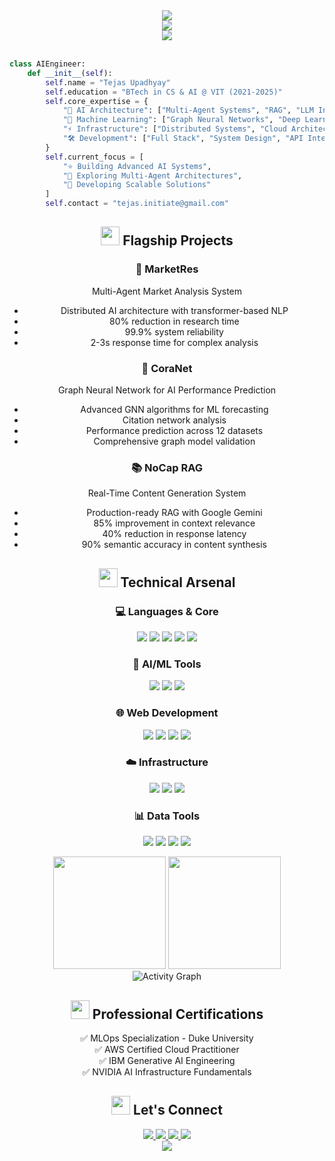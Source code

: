 <!-- Header -->
<div align="center">
  <img src="https://capsule-render.vercel.app/api?type=waving&color=gradient&customColorList=12,13,19,20,21&height=200&section=header&text=Tejas%20Upadhyay&fontSize=60&fontColor=ffffff&animation=fadeIn&fontAlignY=35&desc=AI%20Architecture%20Engineer%20%7C%20Full%20Stack%20Developer&descSize=18&descAlignY=55&descColor=ffffff" />
</div>

<!-- Dynamic Typing -->
<div align="center">
  <img src="https://readme-typing-svg.demolab.com?font=Fira+Code&weight=600&size=24&duration=3000&pause=1000&color=7C3AED&center=true&vCenter=true&multiline=true&width=650&height=120&lines=Building+Advanced+AI+Architectures;Specializing+in+RAG+%26+Multi-Agent+Systems;VIT+'25+%7C+Computer+Science+and+AI" />
</div>

<!-- Profile Views -->
<div align="center">
  <img src="https://komarev.com/ghpvc/?username=TejasUpadhyayy&style=for-the-badge&color=7C3AED&label=PROFILE+VIEWS" />
</div>

<br/>

<!-- About Me Code Section -->
```python
class AIEngineer:
    def __init__(self):
        self.name = "Tejas Upadhyay"
        self.education = "BTech in CS & AI @ VIT (2021-2025)"
        self.core_expertise = {
            "🤖 AI Architecture": ["Multi-Agent Systems", "RAG", "LLM Integration"],
            "🧠 Machine Learning": ["Graph Neural Networks", "Deep Learning", "AutoGen"],
            "⚡ Infrastructure": ["Distributed Systems", "Cloud Architecture", "MLOps"],
            "🛠️ Development": ["Full Stack", "System Design", "API Integration"]
        }
        self.current_focus = [
            "⭐️ Building Advanced AI Systems",
            "🌱 Exploring Multi-Agent Architectures",
            "🎯 Developing Scalable Solutions"
        ]
        self.contact = "tejas.initiate@gmail.com"
```

<!-- Featured Projects -->
<h2 align="center">
  <img src="https://media.giphy.com/media/WUlplcMpOCEmTGBtBW/giphy.gif" width="30">
  Flagship Projects
</h2>

<div align="center">
  
### 🎯 MarketRes
Multi-Agent Market Analysis System
- Distributed AI architecture with transformer-based NLP
- 80% reduction in research time
- 99.9% system reliability
- 2-3s response time for complex analysis

### 🔮 CoraNet
Graph Neural Network for AI Performance Prediction
- Advanced GNN algorithms for ML forecasting
- Citation network analysis
- Performance prediction across 12 datasets
- Comprehensive graph model validation

### 📚 NoCap RAG
Real-Time Content Generation System
- Production-ready RAG with Google Gemini
- 85% improvement in context relevance
- 40% reduction in response latency
- 90% semantic accuracy in content synthesis
</div>

<!-- Tech Stack -->
<h2 align="center">
  <img src="https://media.giphy.com/media/iY8CRBdQXODJSCERIr/giphy.gif" width="30">
  Technical Arsenal
</h2>

<div align="center">
  
### 💻 Languages & Core
<p>
  <img src="https://img.shields.io/badge/Python-3776AB?style=for-the-badge&logo=python&logoColor=white"/>
  <img src="https://img.shields.io/badge/TypeScript-007ACC?style=for-the-badge&logo=typescript&logoColor=white"/>
  <img src="https://img.shields.io/badge/C++-00599C?style=for-the-badge&logo=cplusplus&logoColor=white"/>
  <img src="https://img.shields.io/badge/Go-00ADD8?style=for-the-badge&logo=go&logoColor=white"/>
  <img src="https://img.shields.io/badge/Rust-000000?style=for-the-badge&logo=rust&logoColor=white"/>
</p>

### 🤖 AI/ML Tools
<p>
  <img src="https://img.shields.io/badge/TensorFlow-FF6F00?style=for-the-badge&logo=tensorflow&logoColor=white"/>
  <img src="https://img.shields.io/badge/PyTorch-EE4C2C?style=for-the-badge&logo=pytorch&logoColor=white"/>
  <img src="https://img.shields.io/badge/scikitlearn-F7931E?style=for-the-badge&logo=scikit-learn&logoColor=white"/>
</p>

### 🌐 Web Development
<p>
  <img src="https://img.shields.io/badge/React-20232A?style=for-the-badge&logo=react&logoColor=61DAFB"/>
  <img src="https://img.shields.io/badge/Next.js-000000?style=for-the-badge&logo=next.js&logoColor=white"/>
  <img src="https://img.shields.io/badge/Node.js-339933?style=for-the-badge&logo=node.js&logoColor=white"/>
  <img src="https://img.shields.io/badge/Tailwind-38B2AC?style=for-the-badge&logo=tailwind-css&logoColor=white"/>
</p>

### ☁️ Infrastructure
<p>
  <img src="https://img.shields.io/badge/AWS-232F3E?style=for-the-badge&logo=amazon-aws&logoColor=white"/>
  <img src="https://img.shields.io/badge/Docker-2496ED?style=for-the-badge&logo=docker&logoColor=white"/>
  <img src="https://img.shields.io/badge/Kubernetes-326CE5?style=for-the-badge&logo=kubernetes&logoColor=white"/>
</p>

### 📊 Data Tools
<p>
  <img src="https://img.shields.io/badge/PostgreSQL-316192?style=for-the-badge&logo=postgresql&logoColor=white"/>
  <img src="https://img.shields.io/badge/MongoDB-47A248?style=for-the-badge&logo=mongodb&logoColor=white"/>
  <img src="https://img.shields.io/badge/Redis-DC382D?style=for-the-badge&logo=redis&logoColor=white"/>
  <img src="https://img.shields.io/badge/Kafka-231F20?style=for-the-badge&logo=apache-kafka&logoColor=white"/>
</p>
</div>

<!-- GitHub Stats -->
<div align="center">
  <img height="180em" src="https://github-readme-stats.vercel.app/api?username=TejasUpadhyayy&show_icons=true&theme=nightowl&hide_border=true&bg_color=1a1b27&title_color=7C3AED&icon_color=7C3AED"/>
  <img height="180em" src="https://github-readme-streak-stats.herokuapp.com/?user=TejasUpadhyayy&theme=nightowl&hide_border=true&background=1a1b27&ring=7C3AED&fire=7C3AED&currStreakLabel=7C3AED"/>
</div>

<!-- Activity Graph -->
<div align="center">
  <img src="https://github-readme-activity-graph.vercel.app/graph?username=TejasUpadhyayy&theme=tokyo-night&hide_border=true&bg_color=1a1b27&color=7C3AED&line=7C3AED&point=ffffff" alt="Activity Graph" />
</div>

<!-- Certifications -->
<h2 align="center">
  <img src="https://media.giphy.com/media/ZCN6F3FAkwsyOGU2RS/giphy.gif" width="30">
  Professional Certifications
</h2>

<div align="center">
  <p>
    ✅ MLOps Specialization - Duke University<br>
    ✅ AWS Certified Cloud Practitioner<br>
    ✅ IBM Generative AI Engineering<br>
    ✅ NVIDIA AI Infrastructure Fundamentals
  </p>
</div>

<!-- Connect -->
<h2 align="center">
  <img src="https://media.giphy.com/media/LnQjpWaON8nhr21vNW/giphy.gif" width="30">
  Let's Connect
</h2>

<div align="center">
  <a href="mailto:tejas.initiate@gmail.com">
    <img src="https://img.shields.io/badge/Email-D14836?style=for-the-badge&logo=gmail&logoColor=white"/>
  </a>
  <a href="https://linkedin.com/in/your-profile">
    <img src="https://img.shields.io/badge/LinkedIn-0077B5?style=for-the-badge&logo=linkedin&logoColor=white"/>
  </a>
  <a href="https://twitter.com/TejasUpadhyayy">
    <img src="https://img.shields.io/badge/Twitter-1DA1F2?style=for-the-badge&logo=twitter&logoColor=white"/>
  </a>
  <a href="https://github.com/TejasUpadhyayy">
    <img src="https://img.shields.io/badge/GitHub-100000?style=for-the-badge&logo=github&logoColor=white"/>
  </a>
</div>

<!-- Footer -->
<div align="center">
  <img src="https://capsule-render.vercel.app/api?type=waving&color=gradient&customColorList=12,13,19,20,21&height=100&section=footer"/>
</div>
